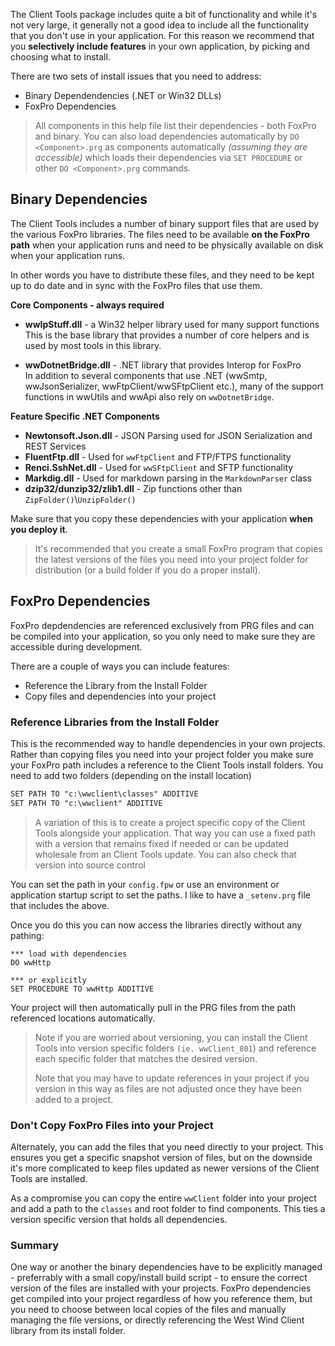 ﻿The Client Tools package includes quite a bit of functionality and while it's not very large, it generally not a good idea to include all the functionality that you don't use in your application. For this reason we recommend that you **selectively include features** in your own application, by picking and choosing what to install.

There are two sets of install issues that you need to address:

* Binary Dependendencies (.NET or Win32 DLLs)
* FoxPro Dependencies

> All components in this help file list their dependencies - both FoxPro and binary. You can also load dependencies automatically by `DO <Component>.prg` as components automatically *(assuming they are accessible)* which loads their dependencies via `SET PROCEDURE` or other `DO <Component>.prg` commands.

## Binary Dependencies
The Client Tools includes a number of binary support files that are used by the various FoxPro libraries. The files need to be available **on the FoxPro path** when your application runs and need to be physically available on disk when your application runs.

In other words you have to distribute these files, and they need to be kept up to do date and in sync with the FoxPro files that use them.

**Core Components - always required**

* **wwIpStuff.dll**  - a Win32 helper library used for many support functions   
This is the base library that provides a number of core helpers and is used by most tools in this library.

* **wwDotnetBridge.dll** - .NET library that provides Interop for FoxPro  
In addition to several components that use .NET (wwSmtp, wwJsonSerializer, wwFtpClient/wwSFtpClient etc.), many of the support functions in wwUtils and wwApi also rely on `wwDotnetBridge`.

**Feature Specific .NET Components** 
* **Newtonsoft.Json.dll** - JSON Parsing used for JSON Serialization and REST Services
* **FluentFtp.dll** - Used for `wwFtpClient` and FTP/FTPS functionality
* **Renci.SshNet.dll** - Used for `wwSFtpClient` and SFTP functionality
* **Markdig.dll** - Used for markdown parsing in the `MarkdownParser` class
* **dzip32/dunzip32/zlib1.dll** - Zip functions other than `ZipFolder()`\\`UnzipFolder()`

Make sure that you copy these dependencies with your application **when you deploy it**. 

> It's recommended that you create a small FoxPro program that copies the latest versions of the files you need into your project folder for distribution (or a build folder if you do a proper install).

## FoxPro Dependencies
FoxPro depdendencies are referenced exclusively from PRG files and can be compiled into your application, so you only need to make sure they are accessible during development.

There are a couple of ways you can include features:

* Reference the Library from the Install Folder
* Copy files and dependencies into your project

### Reference Libraries from the Install Folder
This is the recommended way to handle dependencies in your own projects. Rather than copying files you need into your project folder you make sure your FoxPro path includes a reference to the Client Tools install folders. You need to add two folders (depending on the install location)

```ps
SET PATH TO "c:\wwclient\classes" ADDITIVE
SET PATH TO "c:\wwclient" ADDITIVE
```

> A variation of this is to create a project specific copy of the Client Tools alongside your application. That way you can use a fixed path with a version that remains fixed if needed or can be updated wholesale from an Client Tools update. You can also check that version into source control 

You can set the path in your `config.fpw` or use an environment or application startup script to set the paths. I like to have a `_setenv.prg` file that includes the above.

Once you do this you can now access the libraries directly without any pathing:

```foxpro
*** load with dependencies
DO wwHttp

*** or explicitly
SET PROCEDURE TO wwHttp ADDITIVE
```

Your project will then automatically pull in the PRG files from the path referenced locations automatically.

> Note if you are worried about versioning, you can install the Client Tools into version specific folders `(ie. wwClient_801`) and reference each specific folder that matches the desired version. 
>
> Note that you may have to update references in your project if you version in this way as files are not adjusted once they have been added to a project.

### Don't Copy FoxPro Files into your Project
Alternately, you can add the files that you need directly to your project. This ensures you get a specific snapshot version of files, but on the downside it's more complicated to keep files updated as newer versions of the Client Tools are installed.

As a compromise you can copy the entire `wwClient` folder into your project and add a path to the `classes` and root folder to find components. This ties a version specific version that holds all dependencies. 


### Summary
One way or another the binary dependencies have to be explicitly managed - preferrably with a small copy/install build script - to ensure the correct version of the files are installed with your projects. FoxPro dependencies get compiled into your project regardless of how you reference them, but you need to choose between local copies of the files and manually managing the file versions, or directly referencing the West Wind Client library from its install folder.